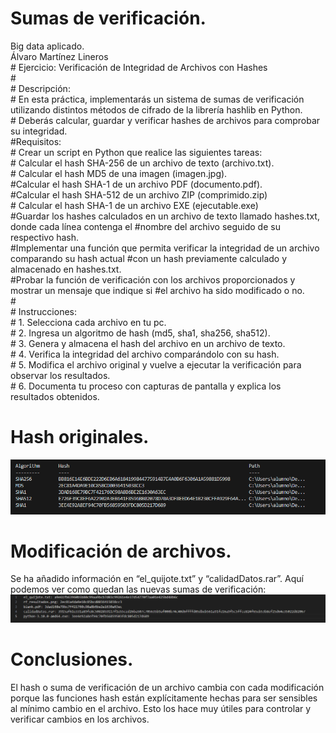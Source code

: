 # **Sumas de verificación.**

Big data aplicado.  
Álvaro Martínez Lineros  
\# Ejercicio: Verificación de Integridad de Archivos con Hashes  
\#  
\# Descripción:  
\# En esta práctica, implementarás un sistema de sumas de verificación utilizando distintos métodos de cifrado de la librería hashlib en Python.  
\# Deberás calcular, guardar y verificar hashes de archivos para comprobar su integridad.  
\#Requisitos:  
\# Crear un script en Python que realice las siguientes tareas:  
\# Calcular el hash SHA-256 de un archivo de texto (archivo.txt).  
\# Calcular el hash MD5 de una imagen (imagen.jpg).  
\#Calcular el hash SHA-1 de un archivo PDF (documento.pdf).  
\#Calcular el hash SHA-512 de un archivo ZIP (comprimido.zip)  
\# Calcular el hash SHA-1 de un archivo EXE (ejecutable.exe)  
\#Guardar los hashes calculados en un archivo de texto llamado hashes.txt, donde cada línea contenga el \#nombre del archivo seguido de su respectivo hash.  
\#Implementar una función que permita verificar la integridad de un archivo comparando su hash actual \#con un hash previamente calculado y almacenado en hashes.txt.  
\#Probar la función de verificación con los archivos proporcionados y mostrar un mensaje que indique si \#el archivo ha sido modificado o no.  
\#  
\# Instrucciones:  
\# 1\. Selecciona cada archivo en tu pc.  
\# 2\. Ingresa un algoritmo de hash (md5, sha1, sha256, sha512).  
\# 3\. Genera y almacena el hash del archivo en un archivo de texto.  
\# 4\. Verifica la integridad del archivo comparándolo con su hash.  
\# 5\. Modifica el archivo original y vuelve a ejecutar la verificación para observar los resultados.  
\# 6\. Documenta tu proceso con capturas de pantalla y explica los resultados obtenidos.

# **Hash originales.**
![originales](originales.PNG)
# **Modificación de archivos.**

Se ha añadido información en “el\_quijote.txt” y “calidadDatos.rar”. Aquí podemos ver como quedan las nuevas sumas de verificación:
![modificados](modificados.PNG)
# **Conclusiones.**

El hash o suma de verificación de un archivo cambia con cada modificación porque las funciones hash están explícitamente hechas para ser sensibles al mínimo cambio en el archivo. Esto los hace muy útiles para controlar y verificar cambios en los archivos.